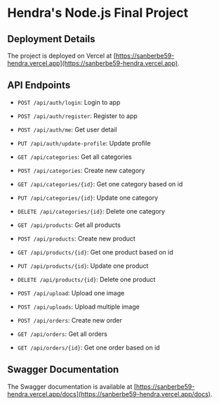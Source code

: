 # Hendra's Node.js Final Project

## Deployment Details

The project is deployed on Vercel at [https://sanberbe59-hendra.vercel.app](https://sanberbe59-hendra.vercel.app).

## API Endpoints

* `POST /api/auth/login`: Login to app
* `POST /api/auth/register`: Register to app
* `POST /api/auth/me`: Get user detail
* `PUT /api/auth/update-profile`: Update profile

* `GET /api/categories`: Get all categories
* `POST /api/categories`: Create new category
* `GET /api/categories/{id}`: Get one category based on id
* `PUT /api/categories/{id}`: Update one category
* `DELETE /api/categories/{id}`: Delete one category

* `GET /api/products`: Get all products
* `POST /api/products`: Create new product
* `GET /api/products/{id}`: Get one product based on id
* `PUT /api/products/{id}`: Update one product
* `DELETE /api/products/{id}`: Delete one product

* `POST /api/upload`: Upload one image
* `POST /api/uploads`: Upload multiple image

* `POST /api/orders`: Create new order
* `GET /api/orders`: Get all orders
* `GET /api/orders/{id}`: Get one order based on id

## Swagger Documentation

The Swagger documentation is available at [https://sanberbe59-hendra.vercel.app/docs](https://sanberbe59-hendra.vercel.app/docs).
